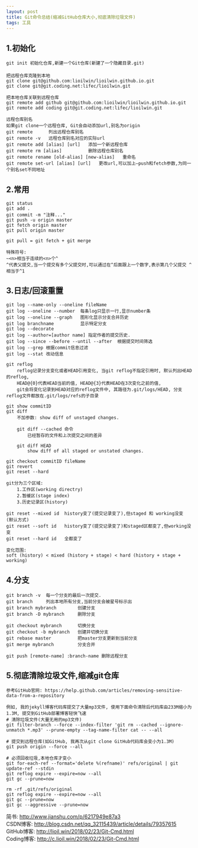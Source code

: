 ```yaml
---
layout: post
title: Git命令总结(缩减GitHub仓库大小,彻底清除垃圾文件)
tags: 工具
---
```

## 1.初始化
	git init 初始化仓库,新建一个Git仓库(新建了一个隐藏目录.git)
	　　
	把远程仓库克隆到本地
	git clone git@github.com:lioilwin/lioilwin.github.io.git
	git clone git@git.coding.net:lifec/lioilwin.git
	
	把本地仓库关联到远程仓库
	git remote add github git@github.com:lioilwin/lioilwin.github.io.git
	git remote add coding git@git.coding.net:lifec/lioilwin.git
	
	远程仓库别名
	如果git clone一个远程仓库, Git会自动添加url,别名为origin
	git remote      列出远程仓库别名	
	git remote -v   远程仓库别名对应的实际url
	git remote add [alias] [url]   添加一个新远程仓库
	git remote rm [alias]          删除远程仓库别名
	git remote rename [old-alias] [new-alias]   重命名
	git remote set-url [alias] [url]   更改url,可以加上—push和fetch参数,为同一个别名set不同地址

## 2.常用
	git status
	git add .
	git commit -m "注释..."
	git push -u origin master
	git fetch origin master
	git pull origin master
	
	git pull = git fetch + git merge
	
	特殊符号:
	~<n>相当于连续的<n>个^
	^代表父提交,当一个提交有多个父提交时,可以通过在^后面跟上一个数字,表示第几个父提交 ^相当于^1

## 3.日志/回滚重置
	git log --name-only --oneline fileName
	git log --oneline --number  每条log只显示一行,显示number条
	git log --oneline --graph   图形化显示分支合并历史
	git log branchname          显示特定分支
	git log --decorate
	git log --author=[author name] 指定作者的提交历史.
	git log --since --before --until --after  根据提交时间筛选
	git log --grep 根据commit信息过滤
	git log --stat 改动信息		
		
	git reflog
		reflog记录分支变化或者HEAD引用变化, 当git reflog不指定引用时, 默认列出HEAD的reflog,
		HEAD@{0}代表HEAD当前的值, HEAD@{3}代表HEAD在3次变化之前的值,
		git会将变化记录到HEAD对应的reflog文件中, 其路径为.git/logs/HEAD, 分支reflog文件都放在.git/logs/refs的子目录
	
	git show commitID
	git diff
		不加参数: show diff of unstaged changes.
	
		git diff --cached 命令
			已经暂存的文件和上次提交之间的差异
			
		git diff HEAD
			show diff of all staged or unstated changes.
			
	git checkout commitID fileName
	git revert
	git reset --hard
	
	git分为三个区域: 
		1.工作区(working directry)
		2.暂缓区(stage index)   
		3.历史记录区(history)
		
	git reset --mixed id  history变了(提交记录变了),但staged 和 working没变  (默认方式)
	git reset --soft id   history变了(提交记录变了)和staged区都变了,但working没变
	git reset --hard id   全都变了

	变化范围:
	soft (history) < mixed (history + stage) < hard (history + stage + working)
	
## 4.分支
	git branch -v  每一个分支的最后一次提交.
	git branch     列出本地所有分支,当前分支会被星号标示出	
	git branch mybranch        创建分支
	git branch -D mybranch     删除分支	
	
	git checkout mybranch      切换分支
	git checkout -b mybranch   创建并切换分支
	git rebase master          把master分支更新到当前分支
	git merge mybranch         分支合并
	
	git push [remote-name] :branch-name 删除远程分支
	
## 5.彻底清除垃圾文件,缩减git仓库
	参考GitHub官网: https://help.github.com/articles/removing-sensitive-data-from-a-repository
	
	例如, 我的jekyll博客代码库提交了大量mp3文件, 使用下面命令清除后代码库由233M缩小为1.3M, 提交到GitHub部署博客轻快飞速
	# 清除垃圾文件(大量无用的mp3文件)
	git filter-branch --force --index-filter 'git rm --cached --ignore-unmatch *.mp3' --prune-empty --tag-name-filter cat -- --all
	
	# 提交到远程仓库(如GitHub, 我再次从git clone GitHub代码库会变小为1.3M)
	git push origin --force --all
	
	# 必须回收垃圾,本地仓库才变小
	git for-each-ref --format='delete %(refname)' refs/original | git update-ref --stdin	
	git reflog expire --expire=now --all
	git gc --prune=now

	rm -rf .git/refs/original
	git reflog expire --expire=now --all
	git gc --prune=now
	git gc --aggressive --prune=now
		
简书: http://www.jianshu.com/p/6217949e87a3  
CSDN博客: http://blog.csdn.net/qq_32115439/article/details/79357615  
GitHub博客: http://lioil.win/2018/02/23/Git-Cmd.html  
Coding博客: http://c.lioil.win/2018/02/23/Git-Cmd.html
